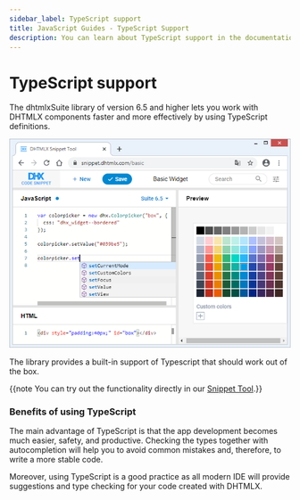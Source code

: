 ```yaml
---
sidebar_label: TypeScript support
title: JavaScript Guides - TypeScript Support 
description: You can learn about TypeScript support in the documentation of the DHTMLX JavaScript UI library. Browse developer guides and API reference, try out code examples and live demos, and download a free 30-day evaluation version of DHTMLX Suite 7.
---
```


# TypeScript support

The dhtmlxSuite library of version 6.5 and higher lets you work with DHTMLX components faster and more effectively by using TypeScript definitions.

![](../assets/guides/typescript1.png)

The library provides a built-in support of Typescript that should work out of the box.

{{note You can try out the functionality directly in our <a href="https://snippet.dhtmlx.com/basic"  target="_blank">Snippet Tool</a>.}}

### Benefits of using TypeScript 

The main advantage of TypeScript is that the app development becomes much easier, safety, and productive. Checking the types together with autocompletion will help you to avoid common mistakes and, therefore, to write a more stable code.  

Moreover, using TypeScript is a good practice as all modern IDE will provide suggestions and type checking for your code created with DHTMLX.
